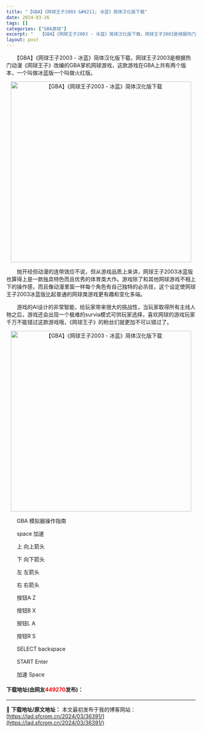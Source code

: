 ```yaml
---
title: "【GBA】《网球王子2003 &#8211; 冰蓝》简体汉化版下载"
date: 2024-03-26
tags: []
categories: ["GBA游戏"]
excerpt: "　　【GBA】《网球王子2003 - 冰蓝》简体汉化版下载，网球王子2003是根据热门动漫《网球王子》改编的GBA掌机网球游戏，这款游戏在GBA上共有两个版本，一个叫做冰蓝版一个叫做火红版。 　　抛开经但动漫的连带效应不说，但从游戏品质上来讲，网球王子2003冰蓝版也算得上是一款独具特色而且优秀的体&hellip;"
layout: post
---
```


 <p>　　【GBA】《网球王子2003 - 冰蓝》简体汉化版下载，网球王子2003是根据热门动漫《网球王子》改编的GBA掌机网球游戏，这款游戏在GBA上共有两个版本，一个叫做冰蓝版一个叫做火红版。</p> <p align="center"><img align="" border="0" src="https://lad.sfcrom.cn/wp-content/uploads/2024/03/20240326_6602655ba664e.jpg" width="480" alt="【GBA】《网球王子2003 - 冰蓝》简体汉化版下载" /></p> <p>　　抛开经但动漫的连带效应不说，但从游戏品质上来讲，网球王子2003冰蓝版也算得上是一款独具特色而且优秀的体育类大作。游戏除了和其他网球游戏不相上下的操作感，而且像动漫里面一样每个角色有自己独特的必杀技，这个设定使网球王子2003冰蓝版比起普通的网球类游戏更有趣和变化多端。</p> <p>　　游戏的AI设计的非常智能，给玩家带来很大的挑战性，当玩家取得所有主线人物之后，游戏还会出现一个极难的survia模式可供玩家选择，喜欢网球的游戏玩家千万不能错过这款游戏哦，《网球王子》的粉丝们就更加不可以错过了。</p> <p align="center"><img align="" border="0" src="https://lad.sfcrom.cn/wp-content/uploads/2024/03/20240326_6602655c17300.jpg" width="480" alt="【GBA】《网球王子2003 - 冰蓝》简体汉化版下载" /></p> <p>　　GBA 模拟器操作指南</p> <p>　　space 加速</p> <p>　　上 向上箭头</p> <p>　　下 向下箭头</p> <p>　　左 左箭头</p> <p>　　右 右箭头</p> <p>　　按钮A Z</p> <p>　　按钮B X</p> <p>　　按钮L A</p> <p>　　按钮R S</p> <p>　　SELECT backspace</p> <p>　　START Enter</p> <p>　　加速 Space</p> <p><h4>下载地址(由网友<font color="red">449270</font>发布)：</h4></p> 

---
📖 **下载地址/原文地址：** 本文最初发布于我的博客网站：[https://lad.sfcrom.cn/2024/03/36391/](https://lad.sfcrom.cn/2024/03/36391/)
